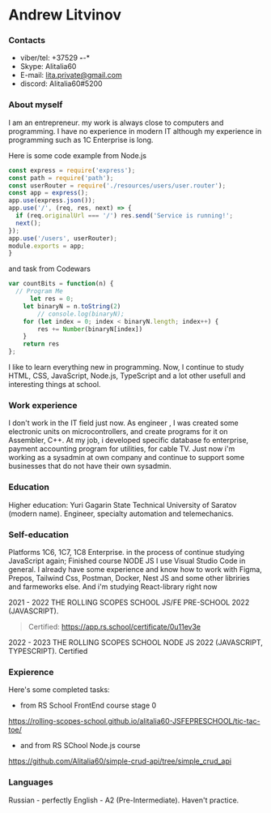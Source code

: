 # Andrew Litvinov #

### Contacts ###

* viber/tel: +37529 ***-**-**
* Skype: Alitalia60
* E-mail: lita.private@gmail.com
* discord: Alitalia60#5200

### About myself ###
I am an entrepreneur. my work is always close to computers and programming. I have no experience in modern IT although my experience in programming such as 1C Enterprise is long.

Here is some code example from Node.js

```js
const express = require('express');
const path = require('path');
const userRouter = require('./resources/users/user.router');
const app = express();
app.use(express.json());
app.use('/', (req, res, next) => {
  if (req.originalUrl === '/') res.send('Service is running!';
  next();
});
app.use('/users', userRouter);
module.exports = app;
}
```

and task from Codewars

```js
var countBits = function(n) {
  // Program Me
      let res = 0;
    let binaryN = n.toString(2)
        // console.log(binaryN);
    for (let index = 0; index < binaryN.length; index++) {
        res += Number(binaryN[index])
    }
    return res
};
```
I like to learn everything new in programming.
Now, I continue to study HTML, CSS, JavaScript, Node.js, TypeScript and a lot other usefull and interesting things at school.

### Work experience ###
I don't work in the IT field just now. 
As engineer , I was created some electronic units on microcontrollers, and create programs for it on Assembler, C++. At my job, i developed specific database fo enterprise, payment accounting program for utilities, for cable TV.
Just now i'm working as a sysadmin at own company and continue to support some businesses that do not have their own sysadmin.

### Education ###
Higher education: Yuri Gagarin State Technical University of Saratov (modern name). Engineer, specialty automation and telemechanics.

### Self-education ###
Platforms 1C6, 1C7, 1C8 Enterprise. in the process of continue studying JavaScript again;
Finished course NODE JS
I use Visual Studio Code in general. I already have some experience and know how to work with Figma, Prepos, Tailwind Css, Postman, Docker, Nest JS and some other libriries and farmeworks else. And i'm studying React-library right now

2021 - 2022 THE ROLLING SCOPES SCHOOL JS/FE PRE-SCHOOL 2022 (JAVASCRIPT).

 > Certified: https://app.rs.school/certificate/0u11ev3e

2022 - 2023 THE ROLLING SCOPES SCHOOL NODE JS 2022 (JAVASCRIPT, TYPESCRIPT). Certified

### Expierence ###
Here's some completed tasks:

* from RS School FrontEnd course stage 0 

https://rolling-scopes-school.github.io/alitalia60-JSFEPRESCHOOL/tic-tac-toe/

* and from RS SChool Node.js course

https://github.com/Alitalia60/simple-crud-api/tree/simple_crud_api


### Languages ###
Russian - perfectly
English - A2 (Pre-Intermediate). Haven't practice.
